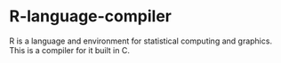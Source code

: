 # R-language-compiler
R is a language and environment for statistical computing and graphics. This is a compiler for it built in C.
